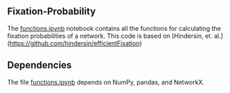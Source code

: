 ## Fixation-Probability

The <a href="https://github.com/jnanajyoti/Fixation-Probability/blob/main/functions.ipynb">functions.ipynb</a> notebook contains all the functions for calculating the fixation probabilities of a network. This code is based on [Hindersin, et. al.] (https://github.com/hindersin/efficientFixation)


## Dependencies
The file <a href="https://github.com/jnanajyoti/Fixation-Probability/blob/main/functions.ipynb">functions.ipynb</a> depends on  NumPy, pandas, and NetworkX.
